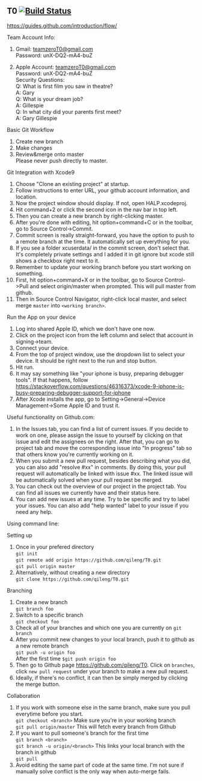 T0      [![Build Status](https://travis-ci.org/qileng/T0.svg?branch=TESTING)](https://travis-ci.org/qileng/T0)
------------------------------------------------
https://guides.github.com/introduction/flow/<br/>

Team Account Info:
1. Gmail: teamzeroT0@gmail.com </br>
Password: unX-DQ2-mA4-buZ

2. Apple Account: teamzeroT0@gmail.com </br>
Password: unX-DQ2-mA4-buZ </br>
Security Questions: </br>
Q: What is first film you saw in theatre? </br>
A: Gary </br>
Q: What is your dream job? </br>
A: Gillespie </br>
Q: In what city did your parents first meet? </br>
A: Gary Gillespie </br>


Basic Git Workflow <br/>
1. Create new branch </br>
2. Make changes</br>
3. Review&merge onto master</br>
	Please never push directly to master.
	
Git Integration with Xcode9 <br/>
1. Choose "Clone an existing project" at startup.<br/>
2. Follow instructions to enter URL, your github account information, and location. <br/>
3. Now the project window should display. If not, open HALP.xcodeproj. <br/> 
4. Hit command+2 or click the second icon in the nav bar in top left.<br/>
5. Then you can create a new branch by right-clicking master. <br/>
6. After you're done with editing, hit option+command+C or in the toolbar, go to Source Control->Commit. <br/>
7. Commit screen is really straight-forward, you have the option to push to a remote branch at the time. It automatically set up everything for you. <br/>
8. If you see a folder xcuserdata/ in the commit screen, don't select that. It's completely private settings and I added it in git ignore but xcode still shows a checkbox right next to it.
9. Remember to update your working branch before you start working on something. <br/>
10. First, hit option+command+X or in the toolbar, go to Source Control->Pull and select origin/master when prompted. This will pull master from github.
11. Then in Source Control Navigator, right-click local master, and select merge `master` into `<working branch>`.

Run the App on your device <br/>
1. Log into shared Apple ID, which we don't have one now.
2. Click on the project icon from the left column and select that account in signing->team. 
3. Connect your device.
4. From the top of project window, use the dropdown list to select your device. It should be right next to the run and stop button.
5. Hit run.
6. It may say something like "your iphone is busy, preparing debugger tools". If that happens, follow https://stackoverflow.com/questions/46316373/xcode-9-iphone-is-busy-preparing-debugger-support-for-iphone
7. After Xcode installs the app, go to Setting->General->Device Management->Some Apple ID and trust it.

Useful functionality on Github.com:
1. In the Issues tab, you can find a list of current issues. If you decide to work on one, please assign the issue to yourself by clicking on that issue and edit the assignees on the right. After that, you can go to project tab and move the corresponding issue into "In progress" tab so that others know you're currently working on it.
2. When you submit a new pull request, besides describing what you did, you can also add "resolve #xx" in comments. By doing this, your pull request will automatically be linked with issue #xx. The linked issue will be automatically solved when your pull request be merged.
3. You can check out the overview of our project in the project tab. You can find all issues we currently have and their status here. 
4. You can add new issues at any time. Try to be specific and try to label your issues. You can also add "help wanted" label to your issue if you need any help.





Using command line: <br/>

Setting up <br/>
1. Once in your prefered directory </br>
	`git init`</br>
	`git remote add origin https://github.com/qileng/T0.git `</br>
	`git pull origin master`</br>
2. Alternatively, without creating a new directory </br>
	`git clone https://github.com/qileng/T0.git`</br>


Branching <br/>
1. Create a new branch</br>
	`git branch foo`</br>
2. Switch to a specific branch</br>
	`git checkout foo`</br>
3. Check all of your branches and which one you are currently on
	`git branch`</br>
4. After you commit new changes to your local branch, push it to github as a
	new remote branch</br>
	`git push -u origin foo`</br>
		After the first time `$git push origin foo`</br>
5. Then go to Github page https://github.com/qileng/T0. Click on `branches`, click `new pull request` under your branch to make a new 
	pull request.</br>
6. Ideally, if there's no conflict, it can then be simply merged by clicking
	the merge button.

Collaboration <br/>
1. If you work with someone else in the same branch, make sure you pull everytime before you start. <br/>
	`git checkout <branch>` Make sure you're in your working branch </br>
	`git pull origin/master` This will fetch every branch from Github </br>
2. If you want to pull someone's branch for the first time <br/>
	`git branch <branch>` </br>
	`git branch -u origin/<branch>` This links your local branch with the branch in github</br>
	`git pull`</br>
3. Avoid editing the same part of code at the same time. I'm not sure if manually solve conflict is the only way when auto-merge fails. <br/>

	


